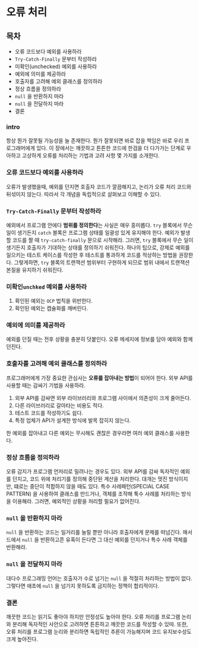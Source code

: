 # 오류 처리

## 목차

- 오류 코드보다 예외를 사용하라
- `Try-Catch-Finally` 문부터 작성하라
- 미확인(unchecked) 예외를 사용하라
- 예외에 의미를 제공하라
- 호출자를 고려해 예외 클래스를 정의하라
- 정상 흐름을 정의하라
- `null` 을 반환하지 마라
- `null` 을 전달하지 마라
- 결론

### intro

항상 뭔가 잘못될 가능성을 늘 존재한다. 뭔가 잘못되면 바로 잡을 책임은 바로 우리 프로그래머에게 있다.
이 장에서는 깨끗하고 튼튼한 코드에 한검을 더 다가가는 단계로 우아하고 고상하게 오류를 처리하는 기법과
고려 사항 몇 가지를 소개한다.

### 오류 코드보다 예외를 사용하라

오류가 발생했을때, 예외를 던지면 호출자 코드가 깔끔해지고, 논리가 오류 처리 코드와 뒤섞이지 않는다.
따라서 각 개념을 독립적으로 살펴보고 이해할 수 있다.

### `Try-Catch-Finally` 문부터 작성하라

예외에서 프로그램 안에다 **범위를 정의한다**는 사실은 매우 흥미롭다.
`try` 블록에서 무슨 일이 생기든지 `catch` 블록은 프로그램 상태를 일괄성 있게 유지해야 한다.
예외가 발생할 코드를 짤 때 `try-catch-finally` 문으로 시작해라.
그러면, `try` 블록에서 무슨 일이 생기든지 호출자가 기대하는 상태를 정의하기 쉬워진다.
하나의 팁으로, 강제로 예외를 일으키는 테스트 케이스를 작성한 후 테스트를 통과하게 코드를 적상하는 방법을 권장한다.
그렇게하면, `try` 블록의 트랜잭션 범위부터 구현하게 되므로 범위 내에서 트랜잭션 본질을 유지하기 쉬워진다.

### 미확인`unchked` 예외를 사용하라

1. 확인된 예외는 `OCP` 법칙을 위반한다.
2. 확인된 예외는 캡슐화를 깨버린다.

### 예외에 의미를 제공하라

예외를 던질 때는 전후 상황을 충분히 덧붙인다.
오류 메세지에 정보를 담아 예외와 함께 던진다.

### 호출자를 고려해 예외 클래스를 정의하라

프로그래머에게 가장 중요한 관심사는 **오류를 잡아내는 방법**이 되어야 한다.
외부 API를 사용할 때는 감싸기 기법을 사용하라.

1. 외부 API를 감싸면 외부 라이브러리와 프로그램 사이에서 의존성이 크게 줄어든다.
2. 다른 라이브러리로 갈아타는 비용도 적다.
3. 테스트 코드를 작성하기도 쉽다.
4. 특정 업체가 API가 설계한 방식에 발목 잡히지 않는다.

한 예외를 잡아내고 다른 예외는 무시해도 괜찮은 경우라면 여러 예외 클래스를 사용한다.

### 정상 흐름을 정의하라

오류 감지가 프로그램 언저리로 밀려나는 경우도 있다.
외부 API를 감싸 독자적인 예외를 던지고, 코드 위에 처리기를 정의해 중단된 계산을 처리한다.
대개는 멋진 방식이지만, 떄로는 중단이 적합하지 않을 때도 있다.
특수 사레패턴(SPECIAL CASE PATTERN) 을 사용하여 클래스를 만드거나, 객체를 조작해 툭수 사례를 처리하는 방식을 이용해라.
그러면, 예외적인 상황을 처리할 필요가 없어진다.

### `null` 을 반환하지 마라

`null` 을 반환하는 코드는 일거리를 늘릴 뿐만 아니라 호출자에게 문제를 떠넘긴다.
매서드에서 `null` 을 반환하고픈 유혹이 든다면 그 대신 예외를 던지거나 특수 사례 객체를 반환해라.

### `null` 을 전달하지 마라

대다수 프로그래밍 언어는 호출자가 수로 넘기는 `null` 을 적절히 처리하는 방법이 없다.
그렇다면 애초에 `null` 을 넘기지 못하도록 금지하는 정책이 합리적이다.

### 결론

깨끗한 코드는 읽기도 좋아야 하지만 안정성도 높아야 한다.
오류 처리를 프로그램 논리와 분리해 독자적인 사안으로 고려하면 튼튼하고 깨끗한 코드를 작성할 수 있따.
또한, 오류 처리를 프로그램 눈리와 분리하면 독립적인 추론이 가능해지며 코드 유지보수성도 크게 높아진다.
